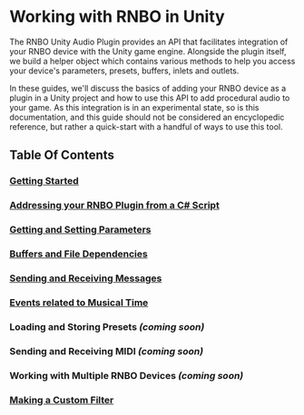 # Working with RNBO in Unity

The RNBO Unity Audio Plugin provides an API that facilitates integration of your RNBO device with the Unity game engine. Alongside the plugin itself, we build a helper object which contains various methods to help you access your device's parameters, presets, buffers, inlets and outlets.

In these guides, we'll discuss the basics of adding your RNBO device as a plugin in a Unity project and how to use this API to add procedural audio to your game. As this integration is in an experimental state, so is this documentation, and this guide should not be considered an encyclopedic reference, but rather a quick-start with a handful of ways to use this tool.

## Table Of Contents

### [Getting Started](GETTING_STARTED.md)
### [Addressing your RNBO Plugin from a C# Script](RNBO_SCRIPTING.md)
### [Getting and Setting Parameters](PARAMETERS.md)
### [Buffers and File Dependencies](BUFFERS.md)
### [Sending and Receiving Messages](MESSAGES.md)
### [Events related to Musical Time](TRANSPORT_TEMPO.md)
### Loading and Storing Presets *(coming soon)*
### Sending and Receiving MIDI *(coming soon)*
### Working with Multiple RNBO Devices *(coming soon)*
### [Making a Custom Filter](CUSTOM_FILTER.md)

